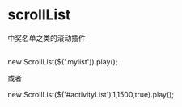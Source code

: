 # scrollList
中奖名单之类的滚动插件
##
  new ScrollList($('.mylist')).play();

  或者

  new ScrollList($('#activityList'),1,1500,true).play();
